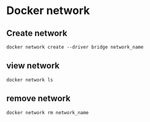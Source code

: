 # Docker network

## Create network

`docker network create --driver bridge network_name`

## view network

`docker network ls`


## remove network

`docker network rm network_name`